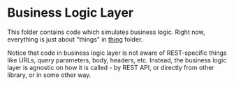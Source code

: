 # Business Logic Layer
This folder contains code which simulates business logic.
Right now, everything is just about "things" in [thing](./thing) folder.

Notice that code in business logic layer is not aware of REST-specific things like URLs, query parameters, body, headers, etc.
Instead, the business logic layer is agnostic on how it is called - by REST API, or directly from other library, or in some other way.
